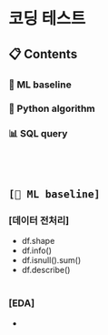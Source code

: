 # 코딩 테스트

## 📋 Contents
### 🎯 ML baseline
### 🐍 Python algorithm
### 📊 SQL query
<br><br>

## `[🎯 ML baseline]`

### [데이터 전처리]
* df.shape
* df.info()
* df.isnull().sum()
* df.describe()
<br><br>

### [EDA]
* 










